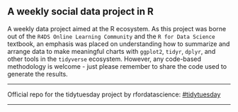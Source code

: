 ## A weekly social data project in R

A weekly data project aimed at the R ecosystem. As this project was borne out of the `R4DS Online Learning Community` and the `R for Data Science` textbook, an emphasis was placed on understanding how to summarize and arrange data to make meaningful charts with `ggplot2`, `tidyr`, `dplyr`, and other tools in the `tidyverse` ecosystem. However, any code-based methodology is welcome - just please remember to share the code used to generate the results.
***

Official repo for the tidytuesday project by rfordatascience: 
[#tidytuesday](https://github.com/rfordatascience/tidytuesday/blob/master/README.md)
***
